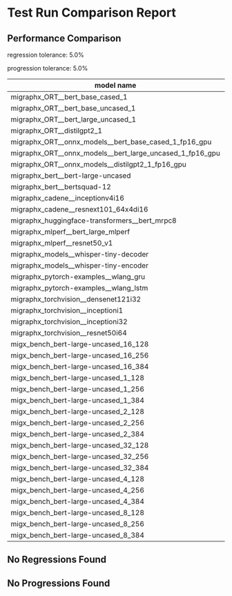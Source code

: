 # Test Run Comparison Report

## Performance Comparison

regression tolerance: 5.0%

progression tolerance: 5.0%

|model name|exit_status|analysis|old_time_ms|new_time_ms|change_ms|percent_change|
|---|---|---|---|---|---|---|
|migraphx_ORT__bert_base_cased_1|PASS|within tol|114.8946|112.8332|-2.0613|-1.79%|
|migraphx_ORT__bert_base_uncased_1|PASS|within tol|114.7017|113.0051|-1.6966|-1.48%|
|migraphx_ORT__bert_large_uncased_1|PASS|within tol|369.7793|368.5181|-1.2612|-0.34%|
|migraphx_ORT__distilgpt2_1|PASS|within tol|63.0527|65.5955|2.5428|4.03%|
|migraphx_ORT__onnx_models__bert_base_cased_1_fp16_gpu|Numerics|within tol|72.1546|72.0891|-0.0654|-0.09%|
|migraphx_ORT__onnx_models__bert_large_uncased_1_fp16_gpu|Numerics|within tol|274.5443|274.2828|-0.2615|-0.1%|
|migraphx_ORT__onnx_models__distilgpt2_1_fp16_gpu|Numerics|within tol|38.8575|39.2717|0.4142|1.07%|
|migraphx_bert__bert-large-uncased|PASS|within tol|20.1554|19.979|-0.1764|-0.88%|
|migraphx_bert__bertsquad-12|PASS|within tol|211.9121|211.0604|-0.8517|-0.4%|
|migraphx_cadene__inceptionv4i16|PASS|within tol|152.1637|151.4539|-0.7098|-0.47%|
|migraphx_cadene__resnext101_64x4di16|PASS|within tol|212.9788|212.6534|-0.3254|-0.15%|
|migraphx_huggingface-transformers__bert_mrpc8|PASS|within tol|7.5527|7.5156|-0.0371|-0.49%|
|migraphx_mlperf__bert_large_mlperf|Numerics|within tol|44.069|43.7414|-0.3277|-0.74%|
|migraphx_mlperf__resnet50_v1|PASS|within tol|6.5736|6.5514|-0.0222|-0.34%|
|migraphx_models__whisper-tiny-decoder|PASS|within tol|33.2317|32.7043|-0.5274|-1.59%|
|migraphx_models__whisper-tiny-encoder|Numerics|within tol|52.611|52.6103|-0.0007|-0.0%|
|migraphx_pytorch-examples__wlang_gru|PASS|progression|28.3214|24.5776|-3.7438|-13.22%|
|migraphx_pytorch-examples__wlang_lstm|PASS|within tol|18.1577|17.5411|-0.6165|-3.4%|
|migraphx_torchvision__densenet121i32|PASS|within tol|50.8828|50.8305|-0.0523|-0.1%|
|migraphx_torchvision__inceptioni1|PASS|within tol|15.8115|15.9441|0.1326|0.84%|
|migraphx_torchvision__inceptioni32|PASS|regression|138.5917|146.1326|7.5409|5.44%|
|migraphx_torchvision__resnet50i64|PASS|within tol|182.7947|182.561|-0.2337|-0.13%|
|migx_bench_bert-large-uncased_16_128|PASS|within tol|33.4548|32.9631|-0.4917|-1.47%|
|migx_bench_bert-large-uncased_16_256|PASS|within tol|57.7776|57.1158|-0.6618|-1.15%|
|migx_bench_bert-large-uncased_16_384|Numerics|within tol|73.558|72.7739|-0.7841|-1.07%|
|migx_bench_bert-large-uncased_1_128|PASS|within tol|13.5703|13.4779|-0.0923|-0.68%|
|migx_bench_bert-large-uncased_1_256|PASS|within tol|13.8497|13.8527|0.003|0.02%|
|migx_bench_bert-large-uncased_1_384|PASS|within tol|20.0889|19.7927|-0.2962|-1.47%|
|migx_bench_bert-large-uncased_2_128|PASS|within tol|13.334|13.3209|-0.0131|-0.1%|
|migx_bench_bert-large-uncased_2_256|PASS|within tol|13.8804|13.97|0.0897|0.65%|
|migx_bench_bert-large-uncased_2_384|PASS|within tol|21.6231|21.5062|-0.1169|-0.54%|
|migx_bench_bert-large-uncased_32_128|PASS|within tol|69.5853|68.2538|-1.3315|-1.91%|
|migx_bench_bert-large-uncased_32_256|PASS|within tol|104.9378|103.8926|-1.0452|-1.0%|
|migx_bench_bert-large-uncased_32_384|Numerics|within tol|145.4364|144.0693|-1.367|-0.94%|
|migx_bench_bert-large-uncased_4_128|PASS|within tol|15.0161|15.0101|-0.0059|-0.04%|
|migx_bench_bert-large-uncased_4_256|PASS|within tol|17.4611|17.2649|-0.1962|-1.12%|
|migx_bench_bert-large-uncased_4_384|PASS|within tol|26.7998|26.6009|-0.1989|-0.74%|
|migx_bench_bert-large-uncased_8_128|PASS|within tol|20.1483|19.9764|-0.1719|-0.85%|
|migx_bench_bert-large-uncased_8_256|PASS|within tol|27.9555|27.9102|-0.0453|-0.16%|
|migx_bench_bert-large-uncased_8_384|PASS|within tol|41.451|41.0297|-0.4212|-1.02%|

## No Regressions Found

## No Progressions Found

